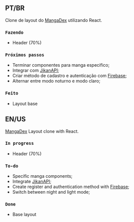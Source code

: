 ## PT/BR

Clone de layout do [MangaDex](https://mangadex.org) utilizando React.


### `Fazendo`
- Header (70%)

### `Próximos passos`
- Terminar componentes para manga especifico;
- Integrar com [JikanAPI](https://jikan.moe);
- Criar método de cadastro e autenticação com [Firebase](https://firebase.google.com);
- Alternar entre modo noturno e modo claro;

### `Feito`
- Layout base


## EN/US

[MangaDex](https://mangadex.org) Layout clone with React.

### `In progress`
- Header (70%)

### `To-do`
- Specific manga components;
- Integrate [JikanAPI](https://jikan.moe);
- Create register and authentication method with [Firebase](https://firebase.google.com);
- Switch between night and light mode;

### `Done`
- Base layout
